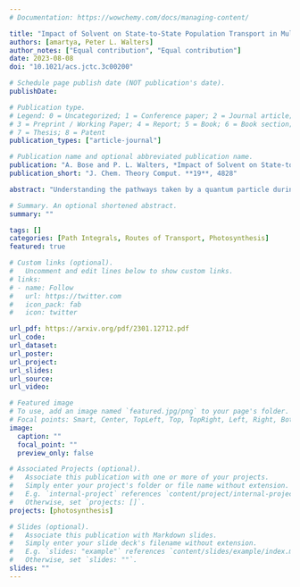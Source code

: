 ```yaml
---
# Documentation: https://wowchemy.com/docs/managing-content/

title: "Impact of Solvent on State-to-State Population Transport in Multistate Systems Using Coherences"
authors: [amartya, Peter L. Walters]
author_notes: ["Equal contribution", "Equal contribution"]
date: 2023-08-08
doi: "10.1021/acs.jctc.3c00200"

# Schedule page publish date (NOT publication's date).
publishDate:

# Publication type.
# Legend: 0 = Uncategorized; 1 = Conference paper; 2 = Journal article;
# 3 = Preprint / Working Paper; 4 = Report; 5 = Book; 6 = Book section;
# 7 = Thesis; 8 = Patent
publication_types: ["article-journal"]

# Publication name and optional abbreviated publication name.
publication: "A. Bose and P. L. Walters, *Impact of Solvent on State-to-State Population Transport in Multistate Systems Using Coherences*, J. Chem. Theory Comput. **19**, 4828 (2023)."
publication_short: "J. Chem. Theory Comput. **19**, 4828"

abstract: "Understanding the pathways taken by a quantum particle during a transport process is an enormous challenge. There are broadly two different aspects of the problem that affect the route taken. First is obviously the couplings between the various sites, which translates into the intrinsic “strength” of a state-to-state channel. Apart from these inter-state couplings, the relative coupling strengths and timescales of the solvent modes form the second factor. This impact of the dissipative environment is significantly more difficult to analyze. Building on the recently derived relations between coherences and population derivatives, we present an analysis of the transport that allows us to account for both the effects in a rigorous manner. We demonstrate the richness hidden behind the transport even for a relatively simple system, a 4-site coarse-grained model of the Fenna–Matthews–Olson complex. The effect of the local dissipative media is highly nontrivial. We show that while the impact on the total site population may be small, there are noticeable changes to the pathway taken by the transport process. We also demonstrate how an analysis in a similar spirit can be done using the Förster approximation. The ability to untangle the dynamics at a greater granularity opens up possibilities in terms of design of novel systems with an eye toward quantum control."

# Summary. An optional shortened abstract.
summary: ""

tags: []
categories: [Path Integrals, Routes of Transport, Photosynthesis]
featured: true

# Custom links (optional).
#   Uncomment and edit lines below to show custom links.
# links:
# - name: Follow
#   url: https://twitter.com
#   icon_pack: fab
#   icon: twitter

url_pdf: https://arxiv.org/pdf/2301.12712.pdf
url_code:
url_dataset:
url_poster:
url_project:
url_slides:
url_source:
url_video:

# Featured image
# To use, add an image named `featured.jpg/png` to your page's folder. 
# Focal points: Smart, Center, TopLeft, Top, TopRight, Left, Right, BottomLeft, Bottom, BottomRight.
image:
  caption: ""
  focal_point: ""
  preview_only: false

# Associated Projects (optional).
#   Associate this publication with one or more of your projects.
#   Simply enter your project's folder or file name without extension.
#   E.g. `internal-project` references `content/project/internal-project/index.md`.
#   Otherwise, set `projects: []`.
projects: [photosynthesis]

# Slides (optional).
#   Associate this publication with Markdown slides.
#   Simply enter your slide deck's filename without extension.
#   E.g. `slides: "example"` references `content/slides/example/index.md`.
#   Otherwise, set `slides: ""`.
slides: ""
---
```

